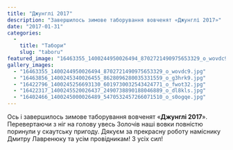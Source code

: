 ```yaml
---
title: "Джунглі 2017"
description: "Завершилось зимове таборування вовченят «Джунглі 2017»"
date: "2017-01-31"
categories:
  -
    title: "Табори"
    slug: "taboru"
featured_image: "16463355_1400244950026494_8702721490975653329_o_wovdc9.jpg"
gallery_images:
  - "16463355_1400244950026494_8702721490975653329_o_wovdc9.jpg"
  - "16463856_1400245340026455_8628096280035331559_o_g3hrk9.jpg"
  - "16422796_1400245256693130_6019730032543424771_o_fwot32.jpg"
  - "16422317_1400245520026437_2490738890188046889_o_dl8kls.jpg"
  - "16402466_1400245000026489_5470532457266071510_o_s0ogqe.jpg"
---
```


Ось і завершилось зимове таборування вовченят «**Джунглі 2017**». Перевертаючи з ніг на голову увесь Золочів наші вовки повністю поринули у скаутську пригоду. Дякуєм за прекрасну роботу наміснику Дмитру Лавренюку та усім провідникам! З усіх сил!
